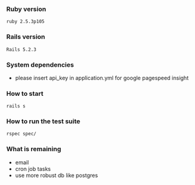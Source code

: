 

### Ruby version
```
ruby 2.5.3p105
```

### Rails version
```
Rails 5.2.3
```  

### System dependencies
- please insert api_key in application.yml for google pagespeed insight


### How to start
```
rails s
```

### How to run the test suite
```
rspec spec/
```

### What is remaining
- email
- cron job tasks
- use more robust db like postgres
